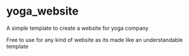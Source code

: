# yoga_website
A simple template to create a website for yoga company 

Free to use for any kind of website as its made like an understandable template
